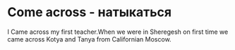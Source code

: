 # Come across - натыкаться

I Came across my first teacher.When we were in Sheregesh on first time we came across Kotya and Tanya from Californian Moscow.
